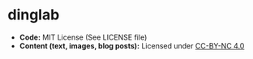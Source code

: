# dinglab

- **Code:** MIT License (See LICENSE file)  
- **Content (text, images, blog posts):** Licensed under [CC-BY-NC 4.0](https://creativecommons.org/licenses/by-nc/4.0/)
